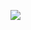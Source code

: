 ![](https://github-profile-summary-cards.vercel.app/api/cards/profile-details?username=Kanadesss&theme=github_dark)
